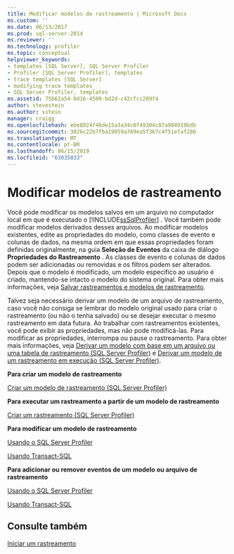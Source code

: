 ```yaml
---
title: Modificar modelos de rastreamento | Microsoft Docs
ms.custom: ''
ms.date: 06/13/2017
ms.prod: sql-server-2014
ms.reviewer: ''
ms.technology: profiler
ms.topic: conceptual
helpviewer_keywords:
- templates [SQL Server], SQL Server Profiler
- Profiler [SQL Server Profiler], templates
- trace templates [SQL Server]
- modifying trace templates
- SQL Server Profiler, templates
ms.assetid: 75b62a54-8d16-4599-bd2d-c42cfcc209f4
author: stevestein
ms.author: sstein
manager: craigg
ms.openlocfilehash: ebe8924f46de15a3a34c0f49304c87a904919bdb
ms.sourcegitcommit: 3026c22b7fba19059a769ea5f367c4f51efaf286
ms.translationtype: MT
ms.contentlocale: pt-BR
ms.lasthandoff: 06/15/2019
ms.locfileid: "63035033"
---
```

# <a name="modify-trace-templates"></a>Modificar modelos de rastreamento
  Você pode modificar os modelos salvos em um arquivo no computador local em que é executado o [!INCLUDE[ssSqlProfiler](../../includes/sssqlprofiler-md.md)] . Você também pode modificar modelos derivados desses arquivos. Ao modificar modelos existentes, edite as propriedades do modelo, como classes de evento e colunas de dados, na mesma ordem em que essas propriedades foram definidas originalmente, na guia **Seleção de Eventos** da caixa de diálogo **Propriedades do Rastreamento** . As classes de evento e colunas de dados podem ser adicionadas ou removidas e os filtros podem ser alterados. Depois que o modelo é modificado, um modelo específico ao usuário é criado, mantendo-se intacto o modelo do sistema original. Para obter mais informações, veja [Salvar rastreamentos e modelos de rastreamento](save-traces-and-trace-templates.md).  
  
 Talvez seja necessário derivar um modelo de um arquivo de rastreamento, caso você não consiga se lembrar do modelo original usado para criar o rastreamento (ou não o tenha salvado) ou se desejar executar o mesmo rastreamento em data futura. Ao trabalhar com rastreamentos existentes, você pode exibir as propriedades, mas não pode modificá-las. Para modificar as propriedades, interrompa ou pause o rastreamento. Para obter mais informações, veja [Derivar um modelo com base em um arquivo ou uma tabela de rastreamento &#40;SQL Server Profiler&#41;](sql-server-profiler.md) e [Derivar um modelo de um rastreamento em execução &#40;SQL Server Profiler&#41;](derive-a-template-from-a-running-trace-sql-server-profiler.md).  
  
 **Para criar um modelo de rastreamento**  
  
 [Criar um modelo de rastreamento &#40;SQL Server Profiler&#41;](create-a-trace-template-sql-server-profiler.md)  
  
 **Para executar um rastreamento a partir de um modelo de rastreamento**  
  
 [Criar um rastreamento &#40;SQL Server Profiler&#41;](create-a-trace-sql-server-profiler.md)  
  
 **Para modificar um modelo de rastreamento**  
  
 [Usando o SQL Server Profiler](../../database-engine/modify-a-trace-template-sql-server-profiler.md)  
  
 [Usando Transact-SQL](../../relational-databases/sql-trace/modify-an-existing-trace-transact-sql.md)  
  
 **Para adicionar ou remover eventos de um modelo ou arquivo de rastreamento**  
  
 [Usando o SQL Server Profiler](specify-events-and-data-columns-for-a-trace-file-sql-server-profiler.md)  
  
 [Usando Transact-SQL](/sql/relational-databases/system-stored-procedures/sp-trace-setevent-transact-sql)  
  
## <a name="see-also"></a>Consulte também  
 [Iniciar um rastreamento](start-a-trace.md)  
  
  
